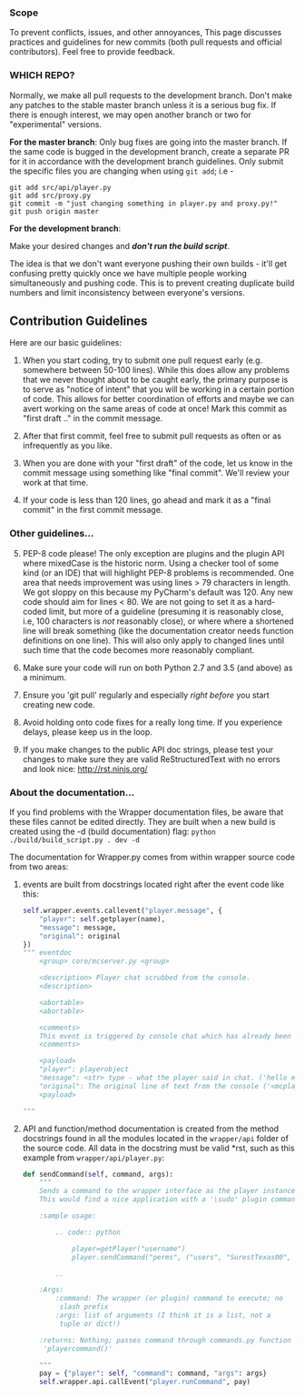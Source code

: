 ### Scope ###
To prevent conflicts, issues, and other annoyances, This page discusses practices and guidelines for new commits (both pull requests and official contributors).  Feel free to provide feedback.

### WHICH REPO? ###

Normally, we make all pull requests to the development branch. Don't make any patches to the stable master branch unless it is a serious bug fix. If there is enough interest, we may open another branch or two for "experimental" versions.

__For the master branch__:
Only bug fixes are going into the master branch.  If the same code is bugged in the development branch, create a separate PR for it in accordance with the development branch guidelines.  Only submit the specific files you are changing when using `git add`; i.e - 
```
git add src/api/player.py
git add src/proxy.py
git commit -m "just changing something in player.py and proxy.py!"
git push origin master
```

__For the development branch__:

Make your desired changes and ___don't run the build script___.

The idea is that we don't want everyone pushing their own builds - it'll get confusing pretty quickly once we have multiple people working simultaneously and pushing code. This is to prevent creating duplicate build numbers and limit inconsistency between everyone's versions.


Contribution Guidelines
-----------------------

Here are our basic guidelines:

1. When you start coding, try to submit one pull request early (e.g. somewhere
   between 50-100 lines). While this does allow any problems that we never thought
   about to be caught early, the primary purpose is to serve as "notice of intent"
   that you will be working in a certain portion of code.  This allows for better
   coordination of efforts and maybe we can avert working on the same areas of code
   at once!  Mark this commit as "first draft .." in the commit message.

2. After that first commit, feel free to submit pull requests as often or as
   infrequently as you like.

3. When you are done with your "first draft" of the code, let us know in the
   commit message using something like "final commit".  We'll review your work 
   at that time.

4. If your code is less than 120 lines, go ahead and mark it as a "final commit"
   in the first commit message.

### Other guidelines... ###

5. PEP-8 code please!  The only exception are plugins and the plugin API where 
   mixedCase is the historic norm. Using a checker tool of some kind (or an IDE) 
   that will highlight PEP-8 problems is recommended. One area that needs 
   improvement was using lines > 79 characters in length.  We got sloppy on 
   this because my PyCharm's default was 120. Any new code should aim for 
   lines < 80.  We are not going to set it as a hard-coded limit, but more 
   of a guideline (presuming it is reasonably close, i.e, 100 characters is
   _not_ reasonably close), or where where a shortened line will break
   something (like the documentation creator needs function definitions on
   one line).  This will also only apply to changed lines until
   such time that the code becomes more reasonably compliant. 

5. Make sure your code will run on both Python 2.7 and 3.5 (and above) as
   a minimum.

6. Ensure you 'git pull' regularly and especially _right before_ you start
   creating new code.

7. Avoid holding onto code fixes for a really long time.  If you experience 
   delays, please keep us in the loop.

8. If you make changes to the public API doc strings, please test your changes
   to make sure they are valid ReStructuredText with no errors and look nice: 
   http://rst.ninjs.org/

### About the documentation... ###
If you find problems with the Wrapper documentation files, be aware that these
files cannot be edited directly.  They are built when a new build is created
using the -d (build documentation) flag:
`python ./build/build_script.py . dev -d`

The documentation for Wrapper.py comes from within wrapper source code from two areas:
1) events are built from docstrings located right after the event code like this:
    ``` python
    self.wrapper.events.callevent("player.message", {
        "player": self.getplayer(name),
        "message": message,
        "original": original
    })
    """ eventdoc
        <group> core/mcserver.py <group>

        <description> Player chat scrubbed from the console.
        <description>

        <abortable> 
        <abortable>

        <comments>
        This event is triggered by console chat which has already been sent.
        <comments>

        <payload>
        "player": playerobject
        "message": <str> type - what the player said in chat. ('hello everyone')
        "original": The original line of text from the console ('<mcplayer> hello everyone`)
        <payload>

    """
    ```
2) API and function/method documentation is created from the method docstrings found in all the modules located in the `wrapper/api` folder of the source code. All data in the docstring must be valid *rst, such as this example from `wrapper/api/player.py`:
    ```python
    def sendCommand(self, command, args):
        """
        Sends a command to the wrapper interface as the player instance.
        This would find a nice application with a '\sudo' plugin command.
    
        :sample usage:
    
            .. code:: python
    
                player=getPlayer("username")
                player.sendCommand("perms", ("users", "SurestTexas00", "info"))
    
            ..
    
        :Args:
            :command: The wrapper (or plugin) command to execute; no
             slash prefix
            :args: list of arguments (I think it is a list, not a
             tuple or dict!)
    
        :returns: Nothing; passes command through commands.py function
         'playercommand()'
    
        """
        pay = {"player": self, "command": command, "args": args}
        self.wrapper.api.callEvent("player.runCommand", pay)
    ```
